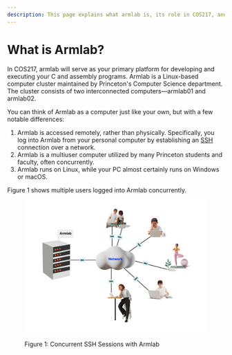 ```yaml
---
description: This page explains what armlab is, its role in COS217, and how it is accessed.
---
```


# What is Armlab?

In COS217, armlab will serve as your primary platform for developing and executing your C and assembly programs. Armlab is a Linux-based computer cluster maintained by Princeton's Computer Science department. The cluster consists of two interconnected computers—armlab01 and armlab02.

You can think of Armlab as a computer just like your own, but with a few notable differences:

1. Armlab is accessed remotely, rather than physically. Specifically, you log into Armlab from your personal computer by establishing an [SSH](logging-into-armlab/ssh-protocol.md) connection over a network.
2. Armlab is a multiuser computer utilized by many Princeton students and faculty, often concurrently.
3. Armlab runs on Linux, while your PC almost certainly runs on Windows or macOS.

Figure 1 shows multiple users logged into Armlab concurrently.

<figure><img src="../../.gitbook/assets/Group 12 (1) (1).png" alt=""><figcaption><p>Figure 1: Concurrent SSH Sessions with Armlab</p></figcaption></figure>
